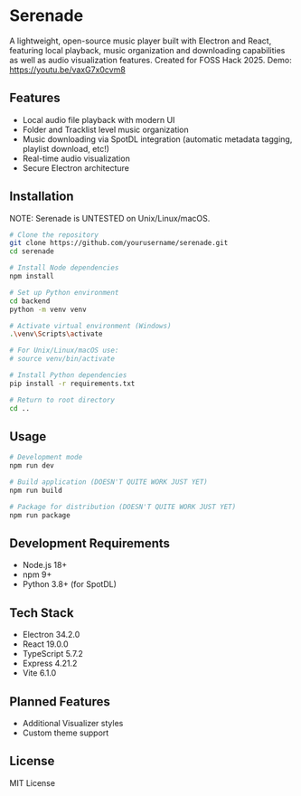 # Serenade

A lightweight, open-source music player built with Electron and React, featuring local playback, music organization and downloading capabilities as well as audio visualization features. Created for FOSS Hack 2025.
Demo: https://youtu.be/vaxG7x0cvm8

## Features
- Local audio file playback with modern UI
- Folder and Tracklist level music organization
- Music downloading via SpotDL integration (automatic metadata tagging, playlist download, etc!)
- Real-time audio visualization
- Secure Electron architecture

## Installation

NOTE: Serenade is UNTESTED on Unix/Linux/macOS.

```bash
# Clone the repository
git clone https://github.com/yourusername/serenade.git
cd serenade

# Install Node dependencies
npm install

# Set up Python environment
cd backend
python -m venv venv

# Activate virtual environment (Windows)
.\venv\Scripts\activate

# For Unix/Linux/macOS use:
# source venv/bin/activate

# Install Python dependencies
pip install -r requirements.txt

# Return to root directory
cd ..
```

## Usage

```bash
# Development mode
npm run dev

# Build application (DOESN'T QUITE WORK JUST YET)
npm run build

# Package for distribution (DOESN'T QUITE WORK JUST YET)
npm run package
```

## Development Requirements
- Node.js 18+
- npm 9+
- Python 3.8+ (for SpotDL)

## Tech Stack
- Electron 34.2.0
- React 19.0.0
- TypeScript 5.7.2
- Express 4.21.2
- Vite 6.1.0

## Planned Features
- Additional Visualizer styles
- Custom theme support

## License
MIT License

